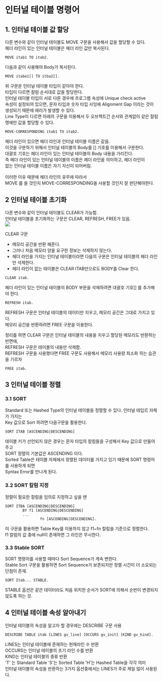# 인터널 테이블 명령어
## 1. 인터널 테이블 값 할당
다른 변수와 같이 인터널 테이블도 MOVE 구문을 사용해서 값을 할당할 수 있다. <br>
헤더 라인이 있는 인터널 테이블은 헤더 라인 값만 복사된다.
```ABAP
MOVE itab1 TO itab2.
```

다음과 같이 사용해야 Body가 복사된다.
```ABAP
MOVE itabe1[] TO itba2[].
```
위 구문운 인터널 테이블 타입이 같아야 한다. <br>
타입이 다르면 칼럼 순서대로 값을 할당한다. <br>
인터널 테이블 타입이 서로 다른 경우에 프로그램 속성에 Unique check active <br> 속성이 설정되어 있으면, 문자 타입과 숫자 타입 사잉에 Alignment Gap 이라는 것이 <br>
생성되기 때문에 에러가 발생할 수 있다. <br>
Line Type이 다르면 아래의 구문을 이용해서 두 오브젝트간 순서와 관계없이 같은 칼럼 명에만 값을 할당할 수 있다.
```ABAP
MOVE-CORRESPONDING itab1 TO itab2.
```
헤더 라인이 있으면 헤더 라인과 인터널 테이블 이름은 같음. <br>
이것을 구분하기 위해서 인터널 테이블의 Body를 [] 기호를 이용해서 구분한다. <br>
대괄호 기호는 헤더 라인이 있는 인터널 테이블의 Body 내용을 가리킨다. <br>
즉 헤더 라인이 있는 인터널 테이블의 이름은 헤더 라인을 의미하고, 헤더 라인이 <br> 없는 인터널 테이블 이름은 자기 자신이 되어버림. <br><br>
이러한 이유 때문에 헤더 라인의 유무에 따라서 <br> MOVE 를 쓸 것인지 MOVE-CORRESPONDING을 사용할 것인지 잘 판단해야한다.

## 2 인터널 테이블 초기화
다른 변수와 같이 인터널 테이블도 CLEAR가 가능함. <br>
인터널 테이블을 초기화하는 구문은 CLEAR, REFRESH, FREE가 있음.<br>
<img src = "https://sapimplexpert.files.wordpress.com/2009/04/deletinganinternaltableinsapabap5b45d.gif">

CLEAR 구문
- 메모리 공간을 반환 해준다.
- 그러나 처음 메모리 양을 요구한 정보는 삭제하지 않는다.
- 헤더 라인을 가지는 인터널 테이블이라면 다음의 구문은 인터널 테이블의 헤더 라인만 삭제한다.
- 헤더 라인이 없는 테이블은 CLEAR ITAB만으로도 BODY를 Clear 한다. <br>
```ABAP
CLEAR itab.
```

헤더 라인이 있는 인터널 테이블의 BODY 부문을 삭제하려면 대괄호 기호[] 를 추가해야 한다.
```ABAP
REFRESH itab.
```
REFRESH 구문은 인터널 테이블의 데이터만 지우고, 메모리 공간은 그대로 가지고 있다. <br>
메모리 공간을 반환하려면 FREE 구문을 이용한다.
<br>

정리를 하면 CLEAR 구문은 인터널 테이블의 내용을 지우고 할당된 메모리도 반환하는 반면에, <br> REFRESH 구문은 테이블의 내용만 삭제함. <br>
REFRESH 구문을 사용했다면 FREE 구문도 사용해서 메모리 사용량 최소화 하는 습관을 기르자
```ABAP
FREE itab.
```

## 3 인터널 테이블 정렬
### 3.1 SORT
Standard 또는 Hashed Type의 인터널 테이블을 정렬할 수 있다. 인터널 테입르 자체가 가지는 <br>
Key 값으로 Sort 하려면 다음구문을 활용한다.

```ABAP
SORT ITAB [ASCENDING|DESCENDING]
```

테이블 키가 선언되지 않은 경우는 문자 타입의 칼럼들을 구성해서 Key 값으로 만들어주고<br> SORT 정렬의 기본값은 ASCENDING 이다. <br>
Sorted Table은 테이블 자체에서 정렬된 데이터를 가지고 있기 때문에 SORT 명령어를 사용하게 되면<br>
Syntax Error를 만나게 된다.

### 3.2 SORT 칼럼 지정
정렬이 필요한 칼럼을 임의로 지정하고 싶을 땐
```ABAP
SORT ITBA [ASCENDING|DESCENDING]
        BY f1 [ASCENDING|DESCENDING]
        ...
                fn [ASCENDING|DESCENDING].
```

이 구문을 활용하면 Table Key를 이용하지 않고 f1~fn 칼럼을 기준으로 정렬한다. <br>
f1 칼럼의 값 중에 null이 존재하면 그 라인은 무시한다.

### 3.3 Stable SORT
SORT 명령어를 사용할 때마다 Sort Sequence가 계속 변한다. <br>
Stable Sort 구문을 활용하면 Sort Sequence가 보존되지만 정렬 시간이 더 소요되는 단점이 존재.
```ABAP
SORT Itab... STABLE.
```

STABLE 옵션은 같은 데이터라도 처음 위치한 순서가 SORT에 의해서 순번이 변경되지 않도록 하는 것.

## 4 인터널 테이블 속성 알아내기
인터널 테이블의 속성을 알고자 할 경우에는 DESCRIBE 구문 사용
```ABAP
DESCRIBE TABLE itab [LINES gv_line] [OCCURS gv_init] [KIND gv_kind].
```

LINES는 인터널 테이블에 존재하는 현재라인 수 반환 <br>
OCCURS는 인터널 테이블의 초기 라인 수를 반환 <br>
KIND는 인터널 테이블의 종류 반환 <br>
'T' 는 Standard Table 'S'는 Sorted Table 'H'는 Hashed Table을 각각 의미 <br>
인터널 테이블의 속성을 반환하는 3가지 옵션중에서는 LINES가 주로 제일 많이 사용된다.
